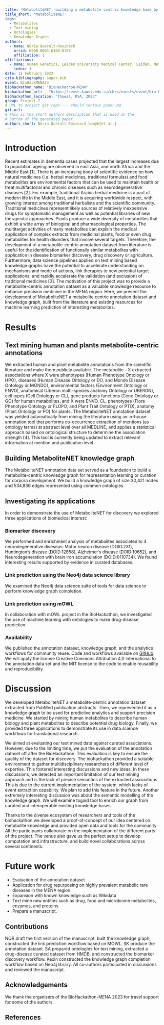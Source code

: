 ```yaml
---
title: 'MetaboliteNET: building a metabolite centric knowledge base by ontology-based mining annotations from literature'
title_short: 'MetaboliteNET'
tags:
  - Metabolites
  - Text mining
  - Ontologies
  - Knowledge Graphs
authors:
  - name: Núria Queralt-Rosinach
    orcid: 0000-0003-0169-8159
    affiliation: 1
affiliations:
  - name: Human Genetics, Leiden University Medical Center, Leiden, Netherlands
    index: 1
date: 11 February 2023
cito-bibliography: paper.bib
event: BioHackMENA23
biohackathon_name: "BioHackathon-MENA"
biohackathon_url:   "https://cemse.kaust.edu.sa/cbrc/events/event/bio-hackathon-mena-2023"
biohackathon_location: "Thuwal, KSA, 2023"
group: Project 7
# URL to project git repo --- should contain paper.md
git_url: 
# This is the short authors description that is used at the
# bottom of the generated paper.
authors_short: Núria Queralt-Rosinach \emph{et al.}
---
```

<!--

The paper.md, bibtex and figure file can be found in this repo:

  https://github.com/journal-of-research-objects/Example-BioHackrXiv-Paper

To modify, please clone the repo. You can generate PDF of the paper by
pasting above link (or yours) in

  http://biohackrxiv.genenetwork.org/

-->

# Introduction
Recent estimates in dementia cases projected that the largest increases due to population ageing are observed in east Asia, and north Africa and the Middle East [1]. There is an increasing body of scientific evidence on how natural medicines (i.e. herbal medicines, traditional formulas) and food metabolites are environmental factors that can be used to maintain health or treat multifactorial and chronic diseases such as neurodegenerative diseases [2]. For example, traditional Arabic herbal medicine is a part of modern life in the Middle East, and it is acquiring worldwide respect, with growing interest among traditional herbalists and the scientific community. Traditional medicines represent likely sources of relatively inexpensive drugs for symptomatic management as well as potential libraries of new therapeutic approaches. Plants produce a wide diversity of metabolites that exhibit a wide array of biological and pharmacological properties. The multitarget activities of many metabolites can explain the medical application of complex extracts from medicinal plants, food or even drug metabolites for health disorders that involve several targets. Therefore, the development of a metabolite-centric annotation dataset from literature is useful for the identification of functionally similar metabolites with application in disease biomarker discovery, drug discovery or agriculture. Furthermore, data science pipelines applied on text mining based knowledge graphs have the potential to accelerate understanding on mechanisms and mode of actions, link therapies to new potential target applications, and rapidly accelerate the validation (and exclusion) of traditional medicines [3]. The motivation of this project was to provide a metabolite-centric annotation dataset as a valuable knowledge resource to enhance precision medicine in the MENA region. Here, we present the development of MetaboliteNET a metabolite centric annotation dataset and knowledge graph, built from the literature and existing resources for machine learning prediction of interesting metabolites.

# Results
## Text mining human and plants metabolite-centric annotations 
We extracted human and plant metabolite annotations from the scientific literature and make them publicly available. The metabolite - X extracted associations where X were phenotypes (Human Phenotype Ontology or HPO), diseases (Human Disease Ontology or DO, and Mondo Disease Ontology or MONDO), environmental factors (Environment Ontology or ENVO), anatomical (Uberon multi-species anatomy Ontology or UBERON), cell types (Cell Ontology or CL), gene products functions (Gene Ontology or GO) for human metabolites, and X were ENVO, CL, phenotypes (Flora Phenotype Ontology or FLOPO, and Plant Trait Ontology or PTO), anatomy (Plant Ontology or PO) for plants. The MetaboliteNET annotation dataset was yielded automatically from mining the literature using an in-house annotation tool that performs co-occurrence extraction of mentions (as ontology terms) at abstract level over all MEDLINE, and applies a statistical approach based on ontological structure to determine the association strength [4]. This tool is currently being updated to extract relevant information at mention and publication level. 

## Building MetaboliteNET knowledge graph
The MetaboliteNET annotation data set served as a foundation to build a metabolite-centric knowledge graph for representation learning or curation for corpora development. We build a knowledge graph of size 30,421 nodes and 534,836 edges represented using common ontologies. 

## Investigating its applications
In order to demonstrate the use of MetaboliteNET for discovery we explored three applications of biomedical interest:

### Biomarker discovery
We performed and enrichment analysis of metabolites associated to 4 neurodegenerative diseseas: Motor neuron disease (DOID:231), Huntington’s disease (DOID:12858), Alzheimer’s disease (DOID:10652), and Neurodegeneration with brain iron accumulation (DOID:0110734). We found interesting results supported by evidence in curated databases.  

### Link prediction using the Neo4j data science library
We examined the Neo4j data science suite of tools for data science to perform knowledge graph completion.

### Link prediction using mOWL
In collaboration with mOWL project in the BioHackathon, we investigated the use of machine learning with ontologies to make drug-disease prediction.

### Availability
We published the annotation dataset, knowledge graph, and the analytics workflows for community reuse. Code and workflows available on [GitHub](). We will apply the license Creative Commons Attribution 4.0 International to the annotation data set and the MIT license to the code to enable reusability and reproducibility.

# Discussion
We developed MetaboliteNET a metabolite-centric annotation dataset extracted from PubMed publication abstracts. Then, we represented it as a knowledge graph to be used for predictive analytics and support precision medicine. We started by mining human metabolites to describe human biology and plant metabolites to describe potential drug biology. Finally, we provided three applications to demonstrate its use in data science workflows for translational research.

We aimed at evaluating our text mined data against curated associations. However, due to the limiting time, we put the evaluation of the annotation dataset off after the BioHackathon. This evaluation is key to ensure the quality of the dataset for discovery. The biohackathon provided a suitable environment to gather multidisciplinary researchers of different level of expertise. This fostered interesting discussions and new ideas. In these discussions, we detected an important limitation of our text mining approach and is the lack of precise semantics of the extracted associations. This is due to the current implementation of the system, which lacks of event extraction capability. We plan to add this feature in the future. Another extremely interesting discussion was about the semantic modelling of the knowledge graph. We will examine togoid tool to enrich our graph from curated and interoperable existing knowledge bases. 

Thanks to the diverse ecosystem of researchers and tools of the biohackathon we developed a proof-of-concept of our idea centered on metabolite knowledge and provided open data and tools for the community. All the participants collaborate on the implementation of the different parts of the project. The venue also gave us the perfect setup to develop computation and infrastructure, and build novel collaborations across several continents.

# Future work
* Evaluation of the annotation dataset
* Application for drug repurposing on highly prevalent metabolic rare diseases in the MENA region.
* Expansion with known knowledge such as Wikidata
* Text mine new entities such as drug, food and microbiome metabolites, enzymes, and proteins.
* Prepare a manuscript.

## Contributions
NQR draft the first version of the manuscript, built the knowledge graph, constructed the link prediction workflow based on MOWL. SK produce the annotation dataset. SA prepared ontologies for text mining, extracted a drug-disease curated dataset from HMDB, and constructed the biomarker discovery workflow. Kexin constructed the knowledge graph completion workflow based on Neo4j library. All co-authors participated in discussions and reviewed the manuscript. 

## Acknowledgements
We thank the organisers of the BioHackathon-MENA 2023 for travel support for some of the authors.

## References

